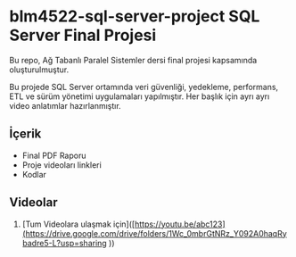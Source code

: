 # blm4522-sql-server-project SQL Server Final Projesi

Bu repo, Ağ Tabanlı Paralel Sistemler dersi final projesi kapsamında oluşturulmuştur. 

Bu projede SQL Server ortamında veri güvenliği, yedekleme, performans, ETL ve sürüm yönetimi uygulamaları yapılmıştır. Her başlık için ayrı ayrı video anlatımlar hazırlanmıştır.

## İçerik
- Final PDF Raporu
- Proje videoları linkleri
- Kodlar

## Videolar
1. [Tum Videolara ulaşmak için]([https://youtu.be/abc123](https://drive.google.com/drive/folders/1Wc_0mbrGtNRz_Y092A0haqRybadre5-L?usp=sharing ))
